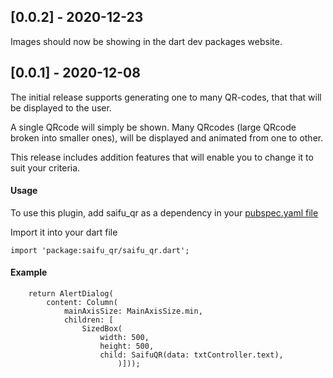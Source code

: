 ## [0.0.2] - 2020-12-23

Images should now be showing in the dart dev packages website.

## [0.0.1] - 2020-12-08

The initial release supports generating one to many QR-codes, that that will be displayed to the user.

A single QRcode will simply be shown.
Many QRcodes (large QRcode broken into smaller ones), will be displayed and animated from one to other.

This release includes addition features that will enable you to change it to suit your criteria.

#### Usage

To use this plugin, add saifu_qr as a dependency in your [pubspec.yaml file](https://flutter.dev/docs/development/packages-and-plugins/using-packages)

Import it into your dart file

    import 'package:saifu_qr/saifu_qr.dart';

#### Example

        return AlertDialog(
            content: Column(
                mainAxisSize: MainAxisSize.min,
                children: [
                    SizedBox(
                        width: 500,
                        height: 500,
                        child: SaifuQR(data: txtController.text),
                            )]));
